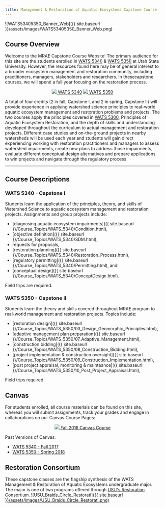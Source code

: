```yaml
---
title: Management & Restoration of Aquatic Ecosystems Capstone Course
---
```


![WATS53405350_Banner_Web]({{ site.baseurl }}/assets/images/WATS53405350_Banner_Web.png)

## Course Overview



Welcome to the MRAE Capstone Course Website! The primary audience for this site are the students enrolled in [WATS 5340](http://catalog.usu.edu/preview_course_nopop.php?catoid=12&coid=137186) & [WATS 5350](http://catalog.usu.edu/preview_course_nopop.php?catoid=12&coid=137187) at Utah State University. However, the resources found here may be of general interest to a broader ecosystem management and restoration community, including practitioners, managers, stakeholders and researchers. In thesecapstone courses, we will spend a full year focusing on the restoration process. 

<div align="center">
	<a class="hollow button" href="{{ site.baseurl }}/Course_Topics/WATS_5340"><img src="{{ site.baseurl }}/assets/images/favicons/android-icon-48x48.png">  WATS 5340</a>  
	<a class="button" href="{{ site.baseurl }}/Course_Topics/WATS_5350"><img src="{{ site.baseurl }}/assets/images/favicons/android-icon-48x48.png">  WATS 5350</a>  
</div>

A total of four credits (2 in fall, Capstone I, and 2 in spring, Capstone II) will provide experience in applying watershed science principles to real-world aquatic ecosystem management and restoration problems and projects. The two courses apply the principles covered in [WATS 5300]((http://catalog.usu.edu/preview_course_nopop.php?catoid=12&coid=128841)), Principles of Aquatic Ecosystem Restoration, and the depth of skills and understanding developed throughout the curriculum to actual management and restoration projects. Different case studies and on-the-ground projects in nearby watersheds will be used each year and students will gain direct experiencing working with restoration practitioners and managers to assess watershed impairments, create new plans to address those impairments, evaluate different conceptual design alternatives and prepare applications to win projects and navigate through the regulatory process.

------

## Course Descriptions

### WATS 5340 - Capstone I

Students learn the application of the principles, theory, and skills of Watershed Science to aquatic ecosystem management and restoration projects. Assignments and group projects include:
* [diagnosing aquatic ecosystem impairments]({{ site.baseurl }}/Course_Topics/WATS_5340/Condition.html), 
* [objective definition]({{ site.baseurl }}/Course_Topics/WATS_5340/SDM.html), 
* requests for proposals, 
* [restoration planning]({{ site.baseurl }}/Course_Topics/WATS_5340/Restoration_Process.html), 
* [regulatory permitting]({{ site.baseurl }}/Course_Topics/WATS_5340/Permitting.html), and 
* [conceptual design]({{ site.baseurl }}/Course_Topics/WATS_5340/ConceptDesign.html). 

Field trips are required.

### WATS 5350 - Capstone II

Students learn the theory and skills covered throughout MRAE program to real-world management and restoration projects. Topics include:

* [restoration design]({{ site.baseurl }}/Course_Topics/WATS_5350/03_Design_Geomorphic_Principles.html), 
* [adaptive management plan preparation]({{ site.baseurl }}/Course_Topics/WATS_5350/07_Adaptive_Management.html),
* [construction bidding]({{ site.baseurl }}/Course_Topics/WATS_5350/08_Construction_Bidding.html), 
* [project implementation & construction oversight]({{ site.baseurl }}/Course_Topics/WATS_5350/09_Construction_Implementation.html), 
* [post project appraisal, monitoring & mainteance]({{ site.baseurl }}/Course_Topics/WATS_5350/10_Post_Project_Appraisal.html), 


Field trips required.

## Canvas 

For students enrolled, all course materials can be found on this site, whereas you will submit assignments, track your grades and engage in collaborations on our Canvas Course Pages:

<div align="center">
	<a class="hollow button" href="https://usu.instructure.com/courses/493648"><img src="{{ site.baseurl }}/assets/images/canvas_logo.png">  Fall 2018 Canvas Course</a>  
</div>


Past Versions of Canvas:
- [WATS 5340 - Fall 2017](https://usu.instructure.com/courses/468472)
- [WATS 5350 - Spring 2018](https://usu.instructure.com/courses/481819)

## Restoration Consortium

These capstone classes are the flagship synthesis of the WATS Management & Restoration of Aquatic Ecosystems undergraduate major. The major is one of two programs offered through [USU's Restoration Consortium](http://restoration.usu.edu).
[![USU_Braids_Circle_Restorati]({{ site.baseurl }}/assets/images/USU_Braids_Circle_Restorati.png)](http://restoration.usu.edu)